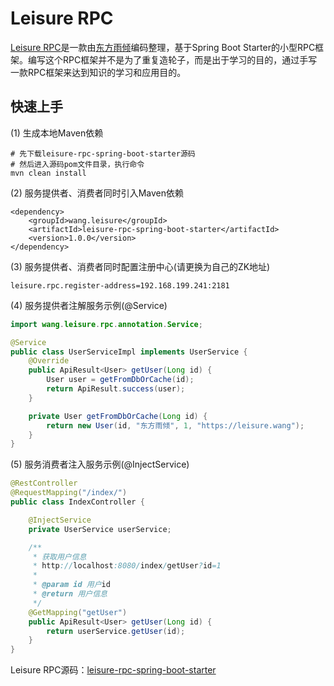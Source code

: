 # Leisure RPC
[Leisure RPC](https://github.com/OakWang/leisure-rpc-spring-boot-starter)是一款由[东方雨倾](https://leisure.wang/about-author)编码整理，基于Spring Boot Starter的小型RPC框架。编写这个RPC框架并不是为了重复造轮子，而是出于学习的目的，通过手写一款RPC框架来达到知识的学习和应用目的。

## 快速上手
(1) 生成本地Maven依赖
```
# 先下载leisure-rpc-spring-boot-starter源码
# 然后进入源码pom文件目录，执行命令
mvn clean install
```

(2) 服务提供者、消费者同时引入Maven依赖
```
<dependency>
    <groupId>wang.leisure</groupId>
    <artifactId>leisure-rpc-spring-boot-starter</artifactId>
    <version>1.0.0</version>
</dependency>
```

(3) 服务提供者、消费者同时配置注册中心(请更换为自己的ZK地址)
```
leisure.rpc.register-address=192.168.199.241:2181
```

(4) 服务提供者注解服务示例(@Service)
```java
import wang.leisure.rpc.annotation.Service;

@Service
public class UserServiceImpl implements UserService {
    @Override
    public ApiResult<User> getUser(Long id) {
        User user = getFromDbOrCache(id);
        return ApiResult.success(user);
    }

    private User getFromDbOrCache(Long id) {
        return new User(id, "东方雨倾", 1, "https://leisure.wang");
    }
}
```

(5) 服务消费者注入服务示例(@InjectService)
```java
@RestController
@RequestMapping("/index/")
public class IndexController {

    @InjectService
    private UserService userService;

    /**
     * 获取用户信息
     * http://localhost:8080/index/getUser?id=1
     *
     * @param id 用户id
     * @return 用户信息
     */
    @GetMapping("getUser")
    public ApiResult<User> getUser(Long id) {
        return userService.getUser(id);
    }
}
```

Leisure RPC源码：[leisure-rpc-spring-boot-starter](https://github.com/OakWang/leisure-rpc-spring-boot-starter)

